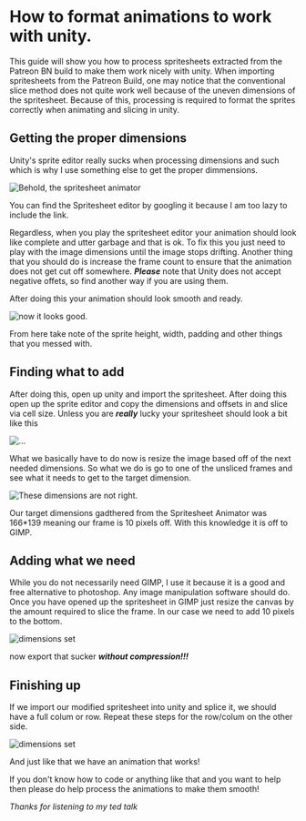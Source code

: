 # How to format animations to work with unity.

This guide will show you how to process spritesheets extracted from the Patreon BN build to make them work nicely with unity.
When importing spritesheets from the Patreon Build, one may notice that the conventional slice method does not quite work well because of the uneven dimensions of the spritesheet. Because of this, processing is required to format the sprites correctly when animating and slicing in unity.

## Getting the proper dimensions

Unity's sprite editor really sucks when processing dimensions and such which is why I use something else to get the proper dimmensions.

![Behold, the spritesheet animator](https://github.com/Agenericusername5973/Testing/blob/main/Spritesheet_Formatting_guide/SSA.PNG)

You can find the Spritesheet editor by googling it because I am too lazy to include the link.

Regardless, when you play the spritesheet editor your animation should look like complete and utter garbage and that is ok. To fix this you just need to play with the image dimensions until the image stops drifting. Another thing that you should do is increase the frame count to ensure that the animation does not get cut off somewhere. ***Please*** note that Unity does not accept negative offets, so find another way if you are using them.

After doing this your animation should look smooth and ready. 

![now it looks good.](https://github.com/Agenericusername5973/Testing/blob/main/Spritesheet_Formatting_guide/SSA2.PNG)

From here take note of the sprite height, width, padding and other things that you messed with.

## Finding what to add

After doing this, open up unity and import the spritesheet. After doing this open up the sprite editor and copy the dimensions and offsets in and slice via cell size. Unless you are ***really*** lucky your spritesheet should look a bit like this

![...](https://github.com/Agenericusername5973/Testing/blob/main/Spritesheet_Formatting_guide/SSA3.PNG)

What we basically have to do now is resize the image based off of the next needed dimensions. So what we do is go to one of the unsliced frames and see what it needs to get to the target dimension.

![These dimensions are not right.](https://github.com/Agenericusername5973/Testing/blob/main/Spritesheet_Formatting_guide/SSa4.PNG)

Our target dimensions gadthered from the Spritesheet Animator was 166*139 meaning our frame is 10 pixels off. With this knowledge it is off to GIMP.

## Adding what we need

While you do not necessarily need GIMP, I use it because it is a good and free alternative to photoshop. Any image manipulation software should do. Once you have opened up the spritesheet in GIMP just resize the canvas by the amount required to slice the frame. In our case we need to add 10 pixels to the bottom. 

![dimensions set](https://github.com/Agenericusername5973/Testing/blob/main/Spritesheet_Formatting_guide/SSA5.PNG)

now export that sucker ***without compression!!!***

## Finishing up

If we import our modified spritesheet into unity and splice it, we should have a full colum or row. Repeat these steps for the row/colum on the other side.

![dimensions set](https://github.com/Agenericusername5973/Testing/blob/main/Spritesheet_Formatting_guide/SSA6.PNG)

And just like that we have an animation that works!

If you don't know how to code or anything like that and you want to help then please do help process the animations to make them smooth!

*Thanks for listening to my ted talk*


